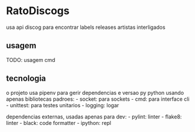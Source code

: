 # RatoDiscogs
usa api discog para encontrar labels releases artistas interligados

## usagem
TODO: usagem cmd

## tecnologia
o projeto usa pipenv para gerir dependencias e versao py
python usando apenas bibliotecas padroes: 
    - socket: para sockets
    - cmd: para interface cli
    - unittest: para testes unitarios
    - logging: logar

dependencias externas, usadas apenas para dev:
    - pylint: linter
    - flake8: linter
    - black: code formatter
    - ipython: repl
